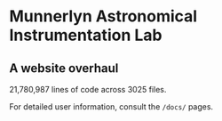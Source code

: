 # Munnerlyn Astronomical Instrumentation Lab
## A website overhaul

21,780,987 lines of code across 3025 files.

For detailed user information, consult the `/docs/` pages.
